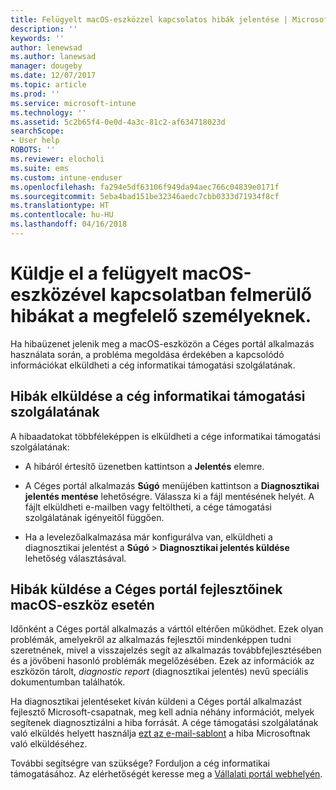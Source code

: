 ```yaml
---
title: Felügyelt macOS-eszközzel kapcsolatos hibák jelentése | Microsoft Docs
description: ''
keywords: ''
author: lenewsad
ms.author: lanewsad
manager: dougeby
ms.date: 12/07/2017
ms.topic: article
ms.prod: ''
ms.service: microsoft-intune
ms.technology: ''
ms.assetid: 5c2b65f4-0e0d-4a3c-81c2-af634718023d
searchScope:
- User help
ROBOTS: ''
ms.reviewer: elocholi
ms.suite: ems
ms.custom: intune-enduser
ms.openlocfilehash: fa294e5df63106f949da94aec766c04839e0171f
ms.sourcegitcommit: 5eba4bad151be32346aedc7cbb0333d71934f8cf
ms.translationtype: HT
ms.contentlocale: hu-HU
ms.lasthandoff: 04/16/2018
---
```

# <a name="submit-errors-to-the-right-people-for-your-managed-macos-device"></a>Küldje el a felügyelt macOS-eszközével kapcsolatban felmerülő hibákat a megfelelő személyeknek.

Ha hibaüzenet jelenik meg a macOS-eszközön a Céges portál alkalmazás használata során, a probléma megoldása érdekében a kapcsolódó információkat elküldheti a cég informatikai támogatási szolgálatának.

## <a name="send-errors-to-your-company-support"></a>Hibák elküldése a cég informatikai támogatási szolgálatának

 A hibaadatokat többféleképpen is elküldheti a cége informatikai támogatási szolgálatának:

-   A hibáról értesítő üzenetben kattintson a **Jelentés** elemre.

-   A Céges portál alkalmazás **Súgó** menüjében kattintson a **Diagnosztikai jelentés mentése** lehetőségre. Válassza ki a fájl mentésének helyét. A fájlt elküldheti e-mailben vagy feltöltheti, a cége támogatási szolgálatának igényeitől függően.

- Ha a levelezőalkalmazása már konfigurálva van, elküldheti a diagnosztikai jelentést a **Súgó** > **Diagnosztikai jelentés küldése** lehetőség választásával.

## <a name="send-errors-to-the-company-portal-developers-for-macos-devices"></a>Hibák küldése a Céges portál fejlesztőinek macOS-eszköz esetén

Időnként a Céges portál alkalmazás a várttól eltérően működhet. Ezek olyan problémák, amelyekről az alkalmazás fejlesztői mindenképpen tudni szeretnének, mivel a visszajelzés segít az alkalmazás továbbfejlesztésében és a jövőbeni hasonló problémák megelőzésében. Ezek az információk az eszközön tárolt, _diagnostic report_ (diagnosztikai jelentés) nevű speciális dokumentumban találhatók.

Ha diagnosztikai jelentéseket kíván küldeni a Céges portál alkalmazást fejlesztő Microsoft-csapatnak, meg kell adnia néhány információt, melyek segítenek diagnosztizálni a hiba forrását. A cége támogatási szolgálatának való elküldés helyett használja <a href="mailto:IntuneCPiOSfeedback@microsoft.com?subject=My Company Portal App Closed Unexpectedly&body=Press and hold, then paste your copied Company Portal app logs here.">ezt az e-mail-sablont</a> a hiba Microsoftnak való elküldéséhez.

További segítségre van szüksége? Forduljon a cég informatikai támogatásához. Az elérhetőségét keresse meg a [Vállalati portál webhelyén](https://portal.manage.microsoft.com#HelpDeskDialog).
